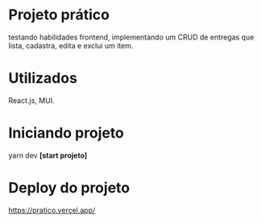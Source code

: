 # Projeto prático

testando habilidades frontend, implementando um CRUD de entregas que lista, cadastra, edita e exclui um item.

# Utilizados

React.js, MUI. 

# Iniciando projeto

yarn dev  **[start projeto]**

# Deploy do projeto

https://pratico.vercel.app/
